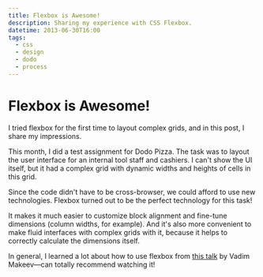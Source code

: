 ```yaml
---
title: Flexbox is Awesome!
description: Sharing my experience with CSS Flexbox.
datetime: 2013-06-30T16:00
tags:
  - css
  - design
  - dodo
  - process
---
```


# Flexbox is Awesome!

I tried flexbox for the first time to layout complex grids, and in this post, I share my impressions.

This month, I did a test assignment for Dodo Pizza. The task was to layout the user interface for an internal tool staff and cashiers. I can't show the UI itself, but it had a complex grid with dynamic widths and heights of cells in this grid.

Since the code didn't have to be cross-browser, we could afford to use new technologies. Flexbox turned out to be the perfect technology for this task!

It makes it much easier to customize block alignment and fine-tune dimensions (column widths, for example). And it's also more convenient to make fluid interfaces with complex grids with it, because it helps to correctly calculate the dimensions itself.

In general, I learned a lot about how to use flexbox from [this talk](https://pepelsbey.net/2013/05/flexbox-gotcha/) by Vadim Makeev—can totally recommend watching it!

